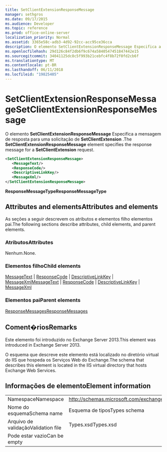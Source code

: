 ```yaml
---
title: SetClientExtensionResponseMessage
manager: sethgros
ms.date: 09/17/2015
ms.audience: Developer
ms.topic: reference
ms.prod: office-online-server
localization_priority: Normal
ms.assetid: 3365e58c-adb3-4d92-92cc-acc95ce36cca
description: O elemento SetClientExtensionResponseMessage Especifica a mensagem de resposta para uma solicitação de SetClientExtension.
ms.openlocfilehash: 29d126c84f2db6f9c674a5840547451847442e15
ms.sourcegitcommit: 34041125dc8c5f993b21cebfc4f8b72f0fd2cb6f
ms.translationtype: MT
ms.contentlocale: pt-BR
ms.lasthandoff: 06/11/2018
ms.locfileid: "19825405"
---
```

# <a name="setclientextensionresponsemessage"></a><span data-ttu-id="823ea-103">SetClientExtensionResponseMessage</span><span class="sxs-lookup"><span data-stu-id="823ea-103">SetClientExtensionResponseMessage</span></span>

<span data-ttu-id="823ea-104">O elemento **SetClientExtensionResponseMessage** Especifica a mensagem de resposta para uma solicitação de **SetClientExtension** .</span><span class="sxs-lookup"><span data-stu-id="823ea-104">The **SetClientExtensionResponseMessage** element specifies the response message for a **SetClientExtension** request.</span></span> 
  
```XML
<SetClientExtensionResponseMessage>
   <MessageText/>
   <ResponseCode/>
   <DescriptiveLinkKey/>
   <MessageXml/>
</SetClientExtensionResponseMessage>
```

 <span data-ttu-id="823ea-105">**ResponseMessageType**</span><span class="sxs-lookup"><span data-stu-id="823ea-105">**ResponseMessageType**</span></span>
## <a name="attributes-and-elements"></a><span data-ttu-id="823ea-106">Attributes and elements</span><span class="sxs-lookup"><span data-stu-id="823ea-106">Attributes and elements</span></span>

<span data-ttu-id="823ea-107">As seções a seguir descrevem os atributos e elementos filho elementos pai.</span><span class="sxs-lookup"><span data-stu-id="823ea-107">The following sections describe attributes, child elements, and parent elements.</span></span>
  
### <a name="attributes"></a><span data-ttu-id="823ea-108">Atributos</span><span class="sxs-lookup"><span data-stu-id="823ea-108">Attributes</span></span>

<span data-ttu-id="823ea-109">Nenhum.</span><span class="sxs-lookup"><span data-stu-id="823ea-109">None.</span></span>
  
### <a name="child-elements"></a><span data-ttu-id="823ea-110">Elementos filho</span><span class="sxs-lookup"><span data-stu-id="823ea-110">Child elements</span></span>

<span data-ttu-id="823ea-111">[MessageText](messagetext.md) | [ResponseCode](responsecode.md) | [DescriptiveLinkKey](descriptivelinkkey.md) | [MessageXml](messagexml.md)</span><span class="sxs-lookup"><span data-stu-id="823ea-111">[MessageText](messagetext.md) | [ResponseCode](responsecode.md) | [DescriptiveLinkKey](descriptivelinkkey.md) | [MessageXml](messagexml.md)</span></span>
  
### <a name="parent-elements"></a><span data-ttu-id="823ea-112">Elementos pai</span><span class="sxs-lookup"><span data-stu-id="823ea-112">Parent elements</span></span>

[<span data-ttu-id="823ea-113">ResponseMessages</span><span class="sxs-lookup"><span data-stu-id="823ea-113">ResponseMessages</span></span>](responsemessages.md)
  
## <a name="remarks"></a><span data-ttu-id="823ea-114">Coment�rios</span><span class="sxs-lookup"><span data-stu-id="823ea-114">Remarks</span></span>

<span data-ttu-id="823ea-115">Este elemento foi introduzido no Exchange Server 2013.</span><span class="sxs-lookup"><span data-stu-id="823ea-115">This element was introduced in Exchange Server 2013.</span></span>
  
<span data-ttu-id="823ea-116">O esquema que descreve este elemento está localizado no diretório virtual do IIS que hospeda os Serviços Web do Exchange.</span><span class="sxs-lookup"><span data-stu-id="823ea-116">The schema that describes this element is located in the IIS virtual directory that hosts Exchange Web Services.</span></span>
  
## <a name="element-information"></a><span data-ttu-id="823ea-117">Informações de elemento</span><span class="sxs-lookup"><span data-stu-id="823ea-117">Element information</span></span>

|||
|:-----|:-----|
|<span data-ttu-id="823ea-118">Namespace</span><span class="sxs-lookup"><span data-stu-id="823ea-118">Namespace</span></span>  <br/> |http://schemas.microsoft.com/exchange/services/2006/types  <br/> |
|<span data-ttu-id="823ea-119">Nome do esquema</span><span class="sxs-lookup"><span data-stu-id="823ea-119">Schema name</span></span>  <br/> |<span data-ttu-id="823ea-120">Esquema de tipos</span><span class="sxs-lookup"><span data-stu-id="823ea-120">Types schema</span></span>  <br/> |
|<span data-ttu-id="823ea-121">Arquivo de validação</span><span class="sxs-lookup"><span data-stu-id="823ea-121">Validation file</span></span>  <br/> |<span data-ttu-id="823ea-122">Types.xsd</span><span class="sxs-lookup"><span data-stu-id="823ea-122">Types.xsd</span></span>  <br/> |
|<span data-ttu-id="823ea-123">Pode estar vazio</span><span class="sxs-lookup"><span data-stu-id="823ea-123">Can be empty</span></span>  <br/> ||
   

